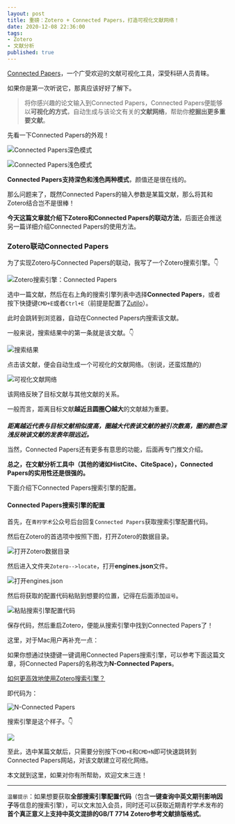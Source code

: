 ```yaml
---
layout: post
title: 重磅：Zotero + Connected Papers，打造可视化文献网络！
date: 2020-12-08 22:36:00
tags: 
- Zotero
- 文献分析
published: true
---
```






[Connected Papers](https://www.connectedpapers.com/ "Connected Papers")，一个广受欢迎的文献可视化工具，深受科研人员青睐。

如果你是第一次听说它，那真应该好好了解下。

> 将你感兴趣的论文输入到Connected Papers，Connected Papers便能够以**可视化的方式**，自动生成与该论文有关的**文献网络**，帮助你**挖掘出更多重要文献**。

先看一下Connected Papers的外观！

![Connected Papers深色模式](https://figurebed-iseex.oss-cn-hangzhou.aliyuncs.com/img/20201210082217.png)

![Connected Papers浅色模式](https://figurebed-iseex.oss-cn-hangzhou.aliyuncs.com/img/20201208171122.png)

**Connected Papers支持深色和浅色两种模式**，颜值还是很在线的。

那么问题来了，既然Connected Papers的输入参数是某篇文献，那么将其和Zotero结合岂不是很棒！

**今天这篇文章就介绍下Zotero和Connected Papers的联动方法**，后面还会推送另一篇详细介绍Connected Papers的使用方法。

### Zotero联动Connected Papers

为了实现Zotero与Connected Papers的联动，我写了一个Zotero搜索引擎。👇

![Zotero搜索引擎：Connected Papers](https://figurebed-iseex.oss-cn-hangzhou.aliyuncs.com/img/20201208173028.png)

选中一篇文献，然后在右上角的搜索引擎列表中选择**Connected Papers**，或者按下快捷键`CMD+E`或者`Ctrl+E`（前提是配置了[Zutilo](https://mp.weixin.qq.com/s/KtSAUPDlAzHbzBAVYi5AeA)）。

此时会跳转到浏览器，自动在Connected Papers内搜索该文献。

一般来说，搜索结果中的第一条就是该文献。👇

![搜索结果](https://figurebed-iseex.oss-cn-hangzhou.aliyuncs.com/img/20201208183214.png)

点击该文献，便会自动生成一个可视化的文献网络。（别说，还蛮炫酷的）

![可视化文献网络](https://figurebed-iseex.oss-cn-hangzhou.aliyuncs.com/img/20201208183403.png)

该网络反映了目标文献与其他文献的关系。

一般而言，距离目标文献**越近且圆圈⭕️越大**的文献越为重要。

***距离越近代表与目标文献相似度高，圈越大代表该文献的被引次数高，圈的颜色深浅反映该文献的发表年限远近。***

当然，Connected Papers还有更多有意思的功能，后面再专门推文介绍。

**总之，在文献分析工具中（其他的诸如HistCite、CiteSpace），Connected Papers的实用性还是很强的。**

下面介绍下Connected Papers搜索引擎的配置。


#### Connected Papers搜索引擎的配置

首先，在`青柠学术`公众号后台回复`Connected Papers`获取搜索引擎配置代码。

然后在Zotero的首选项中按照下图，打开Zotero的数据目录。

![打开Zotero数据目录](https://figurebed-iseex.oss-cn-hangzhou.aliyuncs.com/img/20201208184935.png)

然后进入文件夹`Zotero-->locate`，打开**engines.json**文件。

![打开engines.json](https://figurebed-iseex.oss-cn-hangzhou.aliyuncs.com/img/20201208185104.png)

然后将获取的配置代码粘贴到想要的位置，记得在后面添加`逗号`。

![粘贴搜索引擎配置代码](https://figurebed-iseex.oss-cn-hangzhou.aliyuncs.com/img/20201208185258.png)

保存代码，然后重启Zotero，便能从搜索引擎中找到Connected Papers了！

这里，对于Mac用户再补充一点：

如果你想通过快捷键一键调用Connected Papers搜索引擎，可以参考下面这篇文章，将Connected Papers的名称改为**N-Connected Papers**。

[如何更高效地使用Zotero搜索引擎？](https://mp.weixin.qq.com/s/FvnlnkToRnFtc1v7IQRmYA)

即代码为：

![N-Connected Papers](https://figurebed-iseex.oss-cn-hangzhou.aliyuncs.com/img/20201208190113.png)

搜索引擎是这个样子。👇

![](https://figurebed-iseex.oss-cn-hangzhou.aliyuncs.com/img/20201208190043.png)

至此，选中某篇文献后，只需要分别按下`CMD+E`和`CMD+N`即可快速跳转到Connected Papers网站，对该文献建立可视化网络。

本文就到这里，如果对你有所帮助，欢迎文末三连！

---

`温馨提示`：如果想要获取**全部搜索引擎配置代码**（包含**一键查询中英文期刊影响因子**等信息的搜索引擎），可以文末加入会员，同时还可以获取近期青柠学术发布的**首个真正意义上支持中英文混排的GB/T 7714 Zotero参考文献排版格式**。


